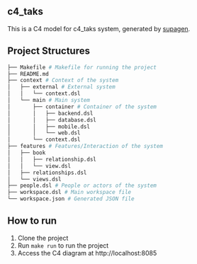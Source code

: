 ## c4_taks
This is a C4 model for c4_taks system, generated by [supagen](https://github.com/supagen/supagen).

## Project Structures
    
```bash
├── Makefile # Makefile for running the project
├── README.md
├── context # Context of the system
│   ├── external # External system
│   │   └── context.dsl
│   └── main # Main system
│       ├── container # Container of the system
│       │   ├── backend.dsl
│       │   ├── database.dsl
│       │   ├── mobile.dsl
│       │   └── web.dsl
│       └── context.dsl
├── features # Features/Interaction of the system
│   ├── book
│   │   ├── relationship.dsl
│   │   └── view.dsl
│   ├── relationships.dsl
│   └── views.dsl
├── people.dsl # People or actors of the system
├── workspace.dsl # Main workspace file
└── workspace.json # Generated JSON file
```

## How to run
1. Clone the project
2. Run `make run` to run the project
3. Access the C4 diagram at http://localhost:8085
